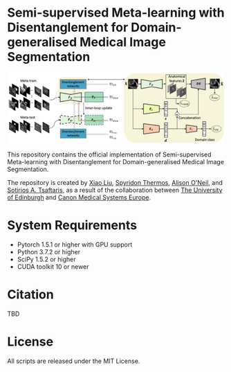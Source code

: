 # Semi-supervised Meta-learning with Disentanglement for Domain-generalised Medical Image Segmentation
![model](figures/model.png)

This repository contains the official implementation of Semi-supervised Meta-learning with Disentanglement for Domain-generalised Medical Image Segmentation.

The repository is created by [Xiao Liu](https://github.com/xxxliu95), [Spyridon Thermos](https://github.com/spthermo), [Alison O'Neil](https://www.eng.ed.ac.uk/about/people/dr-alison-oneil), and [Sotirios A. Tsaftaris](https://www.eng.ed.ac.uk/about/people/dr-sotirios-tsaftaris), as a result of the collaboration between [The University of Edinburgh](https://www.eng.ed.ac.uk/) and [Canon Medical Systems Europe](https://eu.medical.canon/).

# System Requirements
* Pytorch 1.5.1 or higher with GPU support
* Python 3.7.2 or higher
* SciPy 1.5.2 or higher
* CUDA toolkit 10 or newer

# Citation
TBD


# License
All scripts are released under the MIT License.
